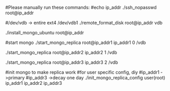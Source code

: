 #Please manually run these commands:
#echo ip_addr
./ssh_nopasswd root@ip_addr

#/dev/vdb -> entire ext4 /dev/vdb1
./remote_format_disk root@ip_addr vdb

./install_mongo_ubuntu root@ip_addr

#start mongo
./start_mongo_replica root@ip_addr1 ip_addr1 0 /vdb

./start_mongo_replica root@ip_addr2 ip_addr2 1 /vdb

./start_mongo_replica root@ip_addr3 ip_addr3 2 /vdb

#init mongo to make replica work
#for user specific config, diy
#ip_addr1 ->primary
#ip_addr3 ->decay one day
./init_mongo_replica_config user(root) ip_addr1 ip_addr2 ip_addr3
